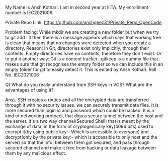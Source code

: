 My Name is Ansh Kothari. I am in second year at IIITA.
My enrollment number is IEC2021006.

Private Repo Link: https://github.com/anshgeez31/Private_Repo_OpenCode

Problem facing: While mkdir we are creating a new folder but when we try to git add . it then there is a message appears which says that working tree is clean that means that no changes were detected when you create a directory.
Reason: In Git, directories exist only implicitly, through their contents. Empty directories have no contents, therefore they don't exist. Or to put it another way: Git is a content tracker. .gitkeep is a dummy file that makes sure that git recognises the empty folder so we can include this in an empty folder for git to easily detect it.
This is edited by Ansh Kothari. Roll No. IEC2021006

Q) What do you really understand from SSH keys in VCS? What are the advantages of using it?

Ans).
SSH creates a routes and all the encrypted data are transferred through it with no security issues. we can securely transmit data files. It is more secured than login id and password which could be hacked.
It is a kind of networking protocol, that digs a secure tunnel between the host and the server. It's a two way channel(Secured Shell) that is meant by the exchange of data, in the form of cryptogenically key(4096 bits) used to encrypt it(by using public key:- Which is accessible to everyone) and decrypt(only by the private key:- which is accessible to only host and the server) so that the info. between them got secured, and pass through secured channel and make it free from hacking or data leakage between them by any malicious effect.
